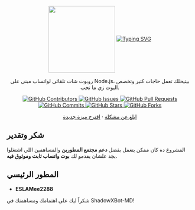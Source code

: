 <p align="center">
 <img width="180px" src="https://i.ibb.co/rQnbMPF/img6.jpg" align="center"/>
<a href="https://git.io/typing-svg"><img src="https://readme-typing-svg.demolab.com?font=Fira+Code&size=30&pause=1000&center=true&vCenter=true&width=435&lines=%C2%A7h%C3%A5%C3%90%C3%B0w%C3%97%C3%9F%C3%B0%E2%80%A0-M%C3%90" alt="Typing SVG" /></a> <p align="center">روبوت شات تلقائي لواتساب مبني على Node.js، بيتيحلك تعمل حاجات كتير وتخصص البوت زي ما تحب.</p>
</p>

<p align="center">
  <a href="https://github.com/ESLAMee2288/ShadowXBot-MD/graphs/contributors">
    <img alt="GitHub Contributors" src="https://img.shields.io/github/contributors/ESLAMee2288/ShadowXBot-MD?style=for-the-badge" />
  </a>
  <a href="https://github.com/ESLAMee2288/ShadowXBot-MD/issues">
    <img alt="GitHub Issues" src="https://img.shields.io/github/issues/ESLAMee2288/ShadowXBot-MD?style=for-the-badge" />
  </a>
  <a href="https://github.com/ESLAMee2288/ShadowXBot-MD/pulls">
    <img alt="GitHub Pull Requests" src="https://img.shields.io/github/issues-pr/ESLAMee2288/ShadowXBot-MD?style=for-the-badge" />
  </a>
  <a href="https://github.com/ESLAMee2288/ShadowXBot-MD/commits">
    <img alt="GitHub Commits" src="https://img.shields.io/github/commit-activity/m/ESLAMee2288/ShadowXBot-MD?style=for-the-badge" />
  </a>
  <a href="https://github.com/ESLAMee2288/ShadowXBot-MD">
    <img alt="GitHub Stars" src="https://img.shields.io/github/stars/ESLAMee2288/ShadowXBot-MD?style=for-the-badge" />
  </a>
  <a href="https://github.com/ESLAMee2288/ShadowXBot-MD/fork">
    <img alt="GitHub Forks" src="https://img.shields.io/github/forks/ESLAMee2288/ShadowXBot-MD?style=for-the-badge" />
  </a>
</p>

<p align="center">
  <a href="https://github.com/ESLAMee2288/ShadowXBot-MD/issues/new?assignees=&labels=Bug">ابلغ عن مشكلة</a>
  ·
  <a href="https://github.com/ESLAMee2288/ShadowXBot-MD/issues/new?assignees=&labels=Enhancement">اقترح ميزة جديدة</a>
</p>

## شكر وتقدير

المشروع ده كان ممكن يتعمل بفضل **دعم مجتمع المطورين** والمساهمين اللي اشتغلوا بجد علشان يقدمو لك **بوت واتساب ثابت وموثوق فيه**.

## المطور الرئيسي

- **ESLAMee2288**

شكراً ليك على اهتمامك ومساهمتك في ShadowXBot-MD!
